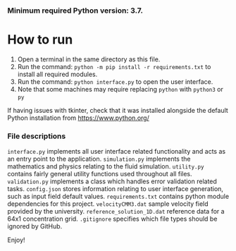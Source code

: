 ### Minimum required Python version: 3.7.

# How to run
1. Open a terminal in the same directory as this file.
2. Run the command: `python -m pip install -r requirements.txt` to install all required modules.
3. Run the command: `python interface.py` to open the user interface.
4. Note that some machines may require replacing `python` with `python3` or `py`

If having issues with tkinter, check that it was installed alongside the default Python installation from https://www.python.org/

### File descriptions
`interface.py` implements all user interface related functionality and acts as an entry point to the application.
`simulation.py` implements the mathematics and physics relating to the fluid simulation.
`utility.py` contains fairly general utility functions used throughout all files.
`validation.py` implements a class which handles error validation related tasks.
`config.json` stores information relating to user interface generation, such as input field default values.
`requirements.txt` contains python module dependencies for this project.
`velocityCMM3.dat` sample velocity field provided by the university.
`reference_solution_1D.dat` reference data for a 64x1 concentration grid.
`.gitignore` specifies which file types should be ignored by GitHub.

Enjoy!